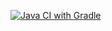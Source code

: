 [![Java CI with Gradle](https://github.com/IgorE1iseev/javaHomeworkPatterns1/actions/workflows/gradle.yml/badge.svg?branch=main)](https://github.com/IgorE1iseev/javaHomeworkPatterns1/actions/workflows/gradle.yml)
